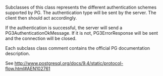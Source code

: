 Subclasses of this class represents the different authentication schemes supported by PG. The authentication type will be sent by the server. The client then should act accordingly.

If the authentication is successful, the server will send a PG3AuthenticationOkMessage. 
If it is not, PG3ErrorResponse will be sent and the connection will be closed.

Each subclass class comment contains the official PG documentation description.

See http://www.postgresql.org/docs/9.4/static/protocol-flow.html#AEN102761 